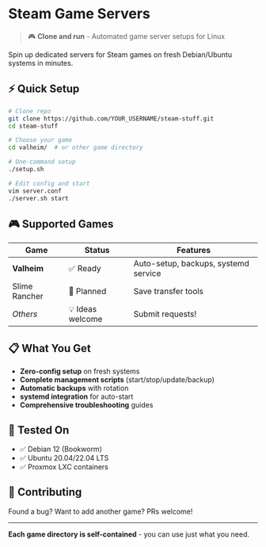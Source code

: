 # Steam Game Servers

> 🎮 **Clone and run** - Automated game server setups for Linux

Spin up dedicated servers for Steam games on fresh Debian/Ubuntu systems in minutes.

## ⚡ Quick Setup

```bash
# Clone repo
git clone https://github.com/YOUR_USERNAME/steam-stuff.git
cd steam-stuff

# Choose your game
cd valheim/  # or other game directory

# One-command setup
./setup.sh

# Edit config and start
vim server.conf
./server.sh start
```

## 🎮 Supported Games

| Game | Status | Features |
|------|--------|----------|
| **Valheim** | ✅ Ready | Auto-setup, backups, systemd service |
| Slime Rancher | 🚧 Planned | Save transfer tools |
| *Others* | 💡 Ideas welcome | Submit requests! |

## 📋 What You Get

- **Zero-config setup** on fresh systems
- **Complete management scripts** (start/stop/update/backup)
- **Automatic backups** with rotation
- **systemd integration** for auto-start
- **Comprehensive troubleshooting** guides

## 🚀 Tested On

- ✅ Debian 12 (Bookworm)
- ✅ Ubuntu 20.04/22.04 LTS
- ✅ Proxmox LXC containers

## 🤝 Contributing

Found a bug? Want to add another game? PRs welcome!

---

**Each game directory is self-contained** - you can use just what you need.
